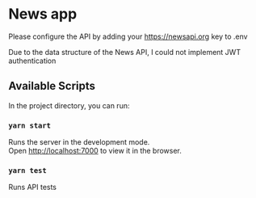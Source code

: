 # News app

Please configure the API by adding your https://newsapi.org key to .env

Due to the data structure of the News API, I could not implement JWT authentication

## Available Scripts

In the project directory, you can run:

### `yarn start`

Runs the server in the development mode.\
Open [http://localhost:7000](http://localhost:7000) to view it in the browser.

### `yarn test`

Runs API tests